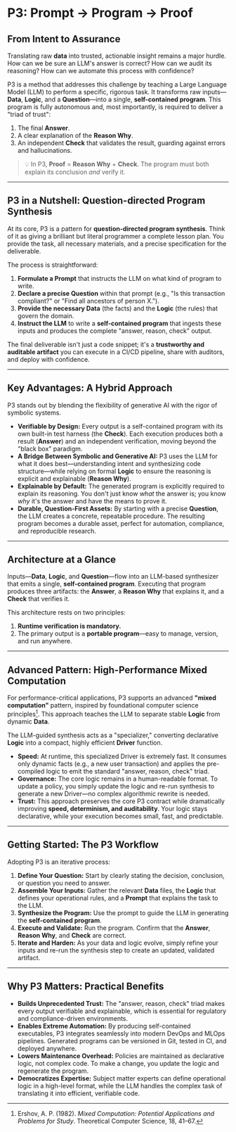 # P3: Prompt → Program → Proof

## From Intent to Assurance

Translating raw **data** into trusted, actionable insight remains a major hurdle. How can we be sure an LLM's answer is correct? How can we audit its reasoning? How can we automate this process with confidence?

P3 is a method that addresses this challenge by teaching a Large Language Model (LLM) to perform a specific, rigorous task. It transforms raw inputs—**Data**, **Logic**, and a **Question**—into a single, **self-contained program**. This program is fully autonomous and, most importantly, is required to deliver a "triad of trust":

1.  The final **Answer**.
2.  A clear explanation of the **Reason Why**.
3.  An independent **Check** that validates the result, guarding against errors and hallucinations.

> 💡 In P3, **Proof** = **Reason Why** + **Check**. The program must both explain its conclusion *and* verify it.

---

## P3 in a Nutshell: Question-directed Program Synthesis

At its core, P3 is a pattern for **question-directed program synthesis**. Think of it as giving a brilliant but literal programmer a complete lesson plan. You provide the task, all necessary materials, and a precise specification for the deliverable.

The process is straightforward:

1.  **Formulate a Prompt** that instructs the LLM on what kind of program to write.
2.  **Declare a precise Question** within that prompt (e.g., "Is this transaction compliant?" or "Find all ancestors of person X.").
3.  **Provide the necessary Data** (the facts) and the **Logic** (the rules) that govern the domain.
4.  **Instruct the LLM** to write a **self-contained program** that ingests these inputs and produces the complete "answer, reason, check" output.

The final deliverable isn't just a code snippet; it's a **trustworthy and auditable artifact** you can execute in a CI/CD pipeline, share with auditors, and deploy with confidence.

---

## Key Advantages: A Hybrid Approach

P3 stands out by blending the flexibility of generative AI with the rigor of symbolic systems.

* **Verifiable by Design:** Every output is a self-contained program with its own built-in test harness (the **Check**). Each execution produces both a result (**Answer**) and an independent verification, moving beyond the "black box" paradigm.
* **A Bridge Between Symbolic and Generative AI:** P3 uses the LLM for what it does best—understanding intent and synthesizing code structure—while relying on formal **Logic** to ensure the reasoning is explicit and explainable (**Reason Why**).
* **Explainable by Default:** The generated program is explicitly required to explain its reasoning. You don't just know *what* the answer is; you know *why* it's the answer and have the means to prove it.
* **Durable, Question-First Assets:** By starting with a precise **Question**, the LLM creates a concrete, repeatable procedure. The resulting program becomes a durable asset, perfect for automation, compliance, and reproducible research.

---

## Architecture at a Glance

Inputs—**Data**, **Logic**, and **Question**—flow into an LLM-based synthesizer that emits a single, **self-contained program**. Executing that program produces three artifacts: the **Answer**, a **Reason Why** that explains it, and a **Check** that verifies it.

This architecture rests on two principles:

1. **Runtime verification is mandatory.**
2. The primary output is a **portable program**—easy to manage, version, and run anywhere.

---

## Advanced Pattern: High-Performance Mixed Computation

For performance-critical applications, P3 supports an advanced **"mixed computation"** pattern, inspired by foundational computer science principles[^mc]. This approach teaches the LLM to separate stable **Logic** from dynamic **Data**.

The LLM-guided synthesis acts as a "specializer," converting declarative **Logic** into a compact, highly efficient **Driver** function.

* **Speed:** At runtime, this specialized Driver is extremely fast. It consumes only dynamic facts (e.g., a new user transaction) and applies the pre-compiled logic to emit the standard "answer, reason, check" triad.
* **Governance:** The core logic remains in a human-readable format. To update a policy, you simply update the logic and re-run synthesis to generate a new Driver—no complex algorithmic rewrite is needed.
* **Trust:** This approach preserves the core P3 contract while dramatically improving **speed, determinism, and auditability**. Your logic stays declarative, while your execution becomes small, fast, and predictable.

---

## Getting Started: The P3 Workflow

Adopting P3 is an iterative process:

1.  **Define Your Question:** Start by clearly stating the decision, conclusion, or question you need to answer.
2.  **Assemble Your Inputs:** Gather the relevant **Data** files, the **Logic** that defines your operational rules, and a **Prompt** that explains the task to the LLM.
3.  **Synthesize the Program:** Use the prompt to guide the LLM in generating the **self-contained program**.
4.  **Execute and Validate:** Run the program. Confirm that the **Answer**, **Reason Why**, and **Check** are correct.
5.  **Iterate and Harden:** As your data and logic evolve, simply refine your inputs and re-run the synthesis step to create an updated, validated artifact.

---

## Why P3 Matters: Practical Benefits

* **Builds Unprecedented Trust:** The "answer, reason, check" triad makes every output verifiable and explainable, which is essential for regulatory and compliance-driven environments.
* **Enables Extreme Automation:** By producing self-contained executables, P3 integrates seamlessly into modern DevOps and MLOps pipelines. Generated programs can be versioned in Git, tested in CI, and deployed anywhere.
* **Lowers Maintenance Overhead:** Policies are maintained as declarative logic, not complex code. To make a change, you update the logic and regenerate the program.
* **Democratizes Expertise:** Subject matter experts can define operational logic in a high-level format, while the LLM handles the complex task of translating it into efficient, verifiable code.

[^mc]: Ershov, A. P. (1982). *Mixed Computation: Potential Applications and Problems for Study*. Theoretical Computer Science, 18, 41–67.
